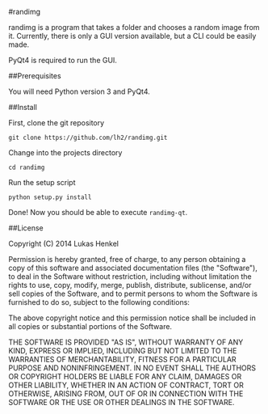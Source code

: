 #randimg

randimg is a program that takes a folder and chooses a random image from it.
Currently, there is only a GUI version available, but a CLI could be easily made.

PyQt4 is required to run the GUI.

##Prerequisites

You will need Python version 3 and PyQt4.

##Install

First, clone the git repository

    git clone https://github.com/lh2/randimg.git

Change into the projects directory

    cd randimg

Run the setup script

    python setup.py install

Done! Now you should be able to execute `randimg-qt`.

##License

Copyright (C) 2014 Lukas Henkel

Permission is hereby granted, free of charge, to any person obtaining a copy of this software and associated documentation files (the "Software"), to deal in the Software without restriction, including without limitation the rights to use, copy, modify, merge, publish, distribute, sublicense, and/or sell copies of the Software, and to permit persons to whom the Software is furnished to do so, subject to the following conditions:

The above copyright notice and this permission notice shall be included in all copies or substantial portions of the Software.

THE SOFTWARE IS PROVIDED "AS IS", WITHOUT WARRANTY OF ANY KIND, EXPRESS OR IMPLIED, INCLUDING BUT NOT LIMITED TO THE WARRANTIES OF MERCHANTABILITY, FITNESS FOR A PARTICULAR PURPOSE AND NONINFRINGEMENT. IN NO EVENT SHALL THE AUTHORS OR COPYRIGHT HOLDERS BE LIABLE FOR ANY CLAIM, DAMAGES OR OTHER LIABILITY, WHETHER IN AN ACTION OF CONTRACT, TORT OR OTHERWISE, ARISING FROM, OUT OF OR IN CONNECTION WITH THE SOFTWARE OR THE USE OR OTHER DEALINGS IN THE SOFTWARE.

